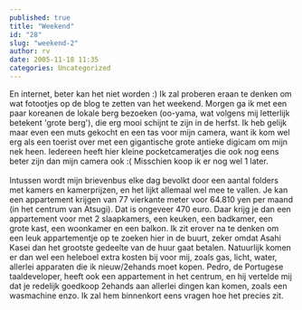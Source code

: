 ```yaml
---
published: true
title: "Weekend"
id: "28"
slug: "weekend-2"
author: rv
date: 2005-11-18 11:35
categories: Uncategorized
---
```

En internet, beter kan het niet worden :) Ik zal proberen eraan te denken om wat fotootjes op de blog te zetten van het weekend. Morgen ga ik met een paar koreanen de lokale berg bezoeken (oo-yama, wat volgens mij letterlijk betekent 'grote berg'), die erg mooi schijnt te zijn in de herfst. Ik heb gelijk maar even een muts gekocht en een tas voor mijn camera, want ik kom wel erg als een toerist over met een gigantische grote antieke digicam om mijn nek heen. Iedereen heeft hier kleine pocketcameratjes die ook nog eens beter zijn dan mijn camera ook :( Misschien koop ik er nog wel 1 later.<br /><br />Intussen wordt mijn brievenbus elke dag bevolkt door een aantal folders met kamers en kamerprijzen, en het lijkt allemaal wel mee te vallen. Je kan een appartement krijgen van 77 vierkante meter voor 64.810 yen per maand (in het centrum van Atsugi). Dat is ongeveer 470 euro. Daar krijg je dan een appartement voor met 2 slaapkamers, een keuken, een badkamer, een grote kast, een woonkamer en een balkon. Ik zit erover na te denken om een leuk appartementje op te zoeken hier in de buurt, zeker omdat Asahi Kasei dan het grootste gedeelte van de huur gaat betalen. Natuurlijk komen er dan wel een heleboel extra kosten bij voor mij, zoals gas, licht, water, allerlei apparaten die ik nieuw/2ehands moet kopen. Pedro, de Portugese taaldeveloper, heeft ook een appartement in het centrum, en hij vertelde mij dat je redelijk goedkoop 2ehands aan allerlei dingen kan komen, zoals een wasmachine enzo. Ik zal hem binnenkort eens vragen hoe het precies zit.